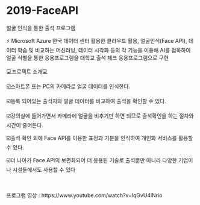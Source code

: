 # 2019-FaceAPI
얼굴 인식을 통한 출석 프로그램

⚡ Microsoft Azure 한국 데이터 센터 활용한 클라우드 활용, 얼굴인식(Face API), 데이터 학습 및 비교하는 머신러닝, 데이터 시각화 등의 각 기능을 이용해 AI를 접목하여 얼굴 식별을 통한 응용프로그램을 대학교 출석 체크 응용프로그램으로 구현
<br>
<br>
💻프로젝트 소개💻

☑️스마트폰 또는 PC의 카메라로 얼굴 데이터를 인식한다.

☑️등록 되어있는 출석자와 얼굴 데이터를 비교하여 출석을 확인할 수 있다.

☑️강의실에 들어가면서 카메라에 얼굴을 비추기만 하면 되므로 출석확인을 하는 절차와 시간이 줄어든다.

☑️출석 확인 외에 Face API를 이용한 표정과 기분을 인식하여 개인화 서비스를 활용할 수 있다.

☑️더 나아가 Face API의 보편화되어 더 응용된 기술로 출석뿐만 아니라 다양한 기업이나 시설들에서도 사용할 수 있다


<br>
<br>
프로그램 영상 : https://www.youtube.com/watch?v=lqGvU4lNrio
